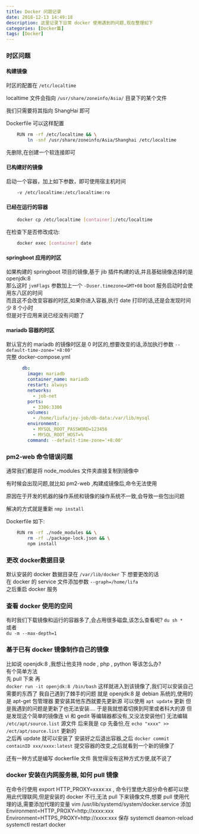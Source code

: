 ```yaml
---
title: Docker 问题记录
date: 2018-12-13 14:49:18
description: 这里记录下日常 docker 使用遇到的问题,现在整理如下
categories: [Docker篇]
tags: [Docker]
---
```

<!-- more -->
### 时区问题

#### 构建镜像
时区的配置在 `/etc/localtime`

localtime 文件会指向 `/usr/share/zoneinfo/Asia/` 目录下的某个文件

我们只需要将其指向 ShangHai 即可

Dockerfile 可以这样配置

``` bash
    RUN rm -rf /etc/localtime && \
        ln -snf /usr/share/zoneinfo/Asia/Shanghai /etc/localtime
```

先删除,在创建一个软连接即可

#### 已构建好的镜像
启动一个容器，加上如下参数，即可使用宿主机时间

```bash
    -v /etc/localtime:/etc/localtime:ro
```

#### 已经在运行的容器

```bash
    docker cp /etc/localtime [container]:/etc/localtime
```

在检查下是否修改成功:

```bash
    docker exec [container] date
```

#### springboot 应用的时区

如果构建的 springboot 项目的镜像,基于 jib 插件构建的话,并且基础镜像选择的是 openjdk:8  
那么这时 `jvmFlags` 参数加上一个 `-Duser.timezone=GMT+08` boot 服务启动时会使用东八区的时间  
而且这不会改变容器的时区,如果你进入容器,执行 date 打印的话,还是会发现时间少 8 个小时  
但是对于应用来说已经没有问题了

#### mariadb 容器的时区
默认官方的 mariadb 的镜像时区是 0 时区的,想要改变的话,添加执行参数 `--default-time-zone='+8:00'`  
完整 docker-compose.yml

```yaml
      db:
        image: mariadb
        container_name: mariadb
        restart: always
        networks:
          - job-net
        ports:
          - 3306:3306
        volumes:
          - /home/liufa/joy-job/db-data:/var/lib/mysql
        environment:
          - MYSQL_ROOT_PASSWORD=123456
          - MYSQL_ROOT_HOST=%
        command: --default-time-zone='+8:00'
```

### pm2-web 命令错误问题

通常我们都是将 node_modules 文件夹直接复制到镜像中

有时候会出现问题,就比如 pm2-web ,构建成镜像后,命令无法使用

原因在于开发的机器的操作系统和镜像的操作系统不一致,会导致一些包出问题

解决的方式就是重新 `nmp install`

Dockerfile 如下:

``` bash
    RUN rm -rf ./node_modules && \
        rm -rf ./package-lock.json && \
        npm install
```


### 更改 docker数据目录
默认安装的 docker 数据目录在 `/var/lib/docker` 下
想要更改的话  
在 docker 的 service 文件添加参数 `--graph=/home/lifa`  
之后重启 docker 服务

### 查看 docker 使用的空间
有时我们下载镜像和运行的容器多了,会占用很多磁盘,该怎么查看呢?
`du sh * `  
或者  
`du -m --max-depth=1`

### 基于已有 docker 镜像制作自己的镜像
比如说 openjdk:8 ,我想让他支持 node , php , python 等该怎么办?  
有个简单方法  
先 pull 下来
再  
`docker run -it openjdk:8 /bin/bash`
这样就进入到该镜像了,我们可以安装自己需要的东西了
我自己遇到了棘手的问题
就是 openjdk:8 是 debian 系统的,使用的是 apt-get 包管理器
要安装其他东西就要先更新源
可以使用 `apt update` 更新
但是我遇到的问题是更新了也无法安装....
于是我就想着切换到阿里或者科大的源
但是发现这个简单的镜像连 vi 和 gedit 等编辑器都没有,又没法安装他们
无法编辑 `/etc/apt/source.list` 源文件
后来我是 cp 先备份,在 `echo "xxxx" >> /ect/apt/source.list` 更新的  
之后再 update 就可以安装了
安装好之后退出容器,之后
`docker commit containID xxx/xxxx:latest`
提交容器的改变,之后就看到一个新的镜像了


还有一种方式是编写 dockerfile 文件
我觉得没有这种方式方便,就不说了

### docker 安装在内网服务器, 如何 pull 镜像
在命令行使用 export HTTP_PROXY=xxxx:xx , 命令行里绝大部分命令都可以使用此代理联网,但是安装的 docker 不行,无法 pull 下来镜像文件,想要 pull 使用代理的话,需要添加代理的变量
vim /usr/lib/systemd/system/docker.service
添加
Environment=HTTP_PROXY=http://xxxx:xxx
Environment=HTTPS_PROXY=http://xxxx:xxx
保存
systemctl deamon-reload
systemctl restart docker


